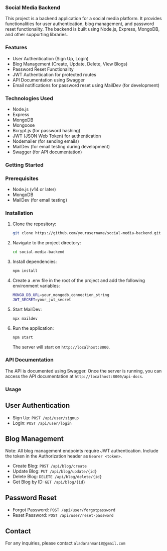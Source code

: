 ### Social Media Backend
This project is a backend application for a social media platform.
It provides functionalities for user authentication, blog management, and password reset functionality.
The backend is built using Node.js, Express, MongoDB, and other supporting libraries.

### Features
- User Authentication (Sign Up, Login)
- Blog Management (Create, Update, Delete, View Blogs)
- Password Reset Functionality
- JWT Authentication for protected routes
- API Documentation using Swagger
- Email notifications for password reset using MailDev (for development)

### Technologies Used
- Node.js
- Express
- MongoDB
- Mongoose
- Bcrypt.js (for password hashing)
- JWT (JSON Web Token) for authentication
- Nodemailer (for sending emails)
- MailDev (for email testing during development)
- Swagger (for API documentation)

### Getting Started

### Prerequisites
  - Node.js (v14 or later)
  - MongoDB
  - MailDev (for email testing)

### Installation
  1. Clone the repository:
     
     ```bash 
     git clone https://github.com/yourusername/social-media-backend.git
     ```
  2. Navigate to the project directory:

     ```bash
     cd social-media-backend
     ```
  3. Install dependencies:

     ```bash
     npm install
     ```
  4. Create a .env file in the root of the project and add the following environment variables:

     ```bash
     MONGO_DB_URL=your_mongodb_connection_string
     JWT_SECRET=your_jwt_secret
     ```
  5. Start MailDev:

     ```bash
     npx maildev
     ```
  6. Run the application:

     ```bash
     npm start
     ```
     The server will start on `http://localhost:8000`.

### API Documentation

The API is documented using Swagger. Once the server is running, you can access the API documentation at `http://localhost:8000/api-docs`.

### Usage

## User Authentication
-  Sign Up: `POST /api/user/signup`
-  Login:   `POST /api/user/login`

## Blog Management
Note: All blog management endpoints require JWT authentication. Include the token in the Authorization header as `Bearer <token>`.

- Create Blog: `POST /api/blog/create`
- Update Blog: `PUT /api/blog/update/{id}`
- Delete Blog: `DELETE /api/blog/delete/{id}`
- Get Blog by ID: `GET /api/blog/{id}`

## Password Reset

- Forgot Password: `POST /api/user/forgotpassword`
- Reset Password: `POST /api/user/reset-password`

## Contact

For any inquiries, please contact `aladarahman18@gmail.com`
